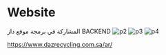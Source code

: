 # Website
المشاركة في برمجة موقع داز BACKEND 
![p2](https://user-images.githubusercontent.com/48783969/66672427-ebe54000-ec66-11e9-9eaa-73998a6f5a8e.jpg)
![p3](https://user-images.githubusercontent.com/48783969/66672439-f1428a80-ec66-11e9-9433-b307b70dd32b.jpg)
![p4](https://user-images.githubusercontent.com/48783969/66672456-fa335c00-ec66-11e9-8c62-659c34364e71.jpg)

https://www.dazrecycling.com.sa/ar/

